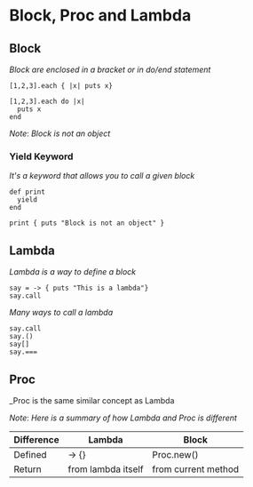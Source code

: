 # Block, Proc and Lambda

## Block

_Block are enclosed in a bracket or in do/end statement_

```
[1,2,3].each { |x| puts x}
```

```
[1,2,3].each do |x|
  puts x
end
```

*Note*: _Block is not an object_

### Yield Keyword

_It's a keyword that allows you to call a given block_

```
def print
  yield
end

print { puts "Block is not an object" }
```

## Lambda

_Lambda is a way to define a block_

```
say = -> { puts "This is a lambda"}
say.call
```

_Many ways to call a lambda_

```
say.call
say.()
say[]
say.===
```
## Proc

_Proc is the same similar concept as Lambda

*Note*: _Here is a summary of how Lambda and Proc is different_

| Difference             | Lambda               | Block              |
| -----------------------|----------------------|--------------------|
| Defined                | -> {}                | Proc.new()         |
| Return                 | from lambda itself   | from current method|

